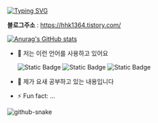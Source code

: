 [![Typing SVG](https://readme-typing-svg.herokuapp.com?font=Nanum+Pen+Script&size=50&pause=1000&color=1863F7&vCenter=true&width=435&lines=%EB%82%98%EB%8A%94+%EC%96%B4%EB%96%A4%EA%B0%9C%EB%B0%9C%EC%9E%90%3F%3F%3F)](https://git.io/typing-svg)

**블로그주소** : https://hhk1364.tistory.com/

[![Anurag's GitHub stats](https://github-readme-stats.vercel.app/api?username=hhk1364&rank_icon=github)](https://github.com/anuraghazra/github-readme-stats)

- 👻 저는 이런 언어를 사용하고 있어요
  
  ![Static Badge](https://img.shields.io/badge/language-JAVA-FFBB00) ![Static Badge](https://img.shields.io/badge/language-python-0054FF) ![Static Badge](https://img.shields.io/badge/language-javascript-FFE400)

- 🌱 제가 요새 공부하고 있는 내용입니다
- ⚡ Fun fact: ...



<picture>
  <source media="(prefers-color-scheme: dark)" srcset="https://raw.githubusercontent.com/hhk1364/hhk1364/output/github-contribution-grid-snake-dark.svg" />
  <source media="(prefers-color-scheme: light)" srcset="https://raw.githubusercontent.com/hhk1364/hhk1364/output/github-contribution-grid-snake.svg" />
  <img alt="github-snake" src="github-snake.svg" />
</picture>
